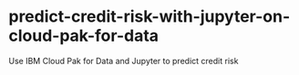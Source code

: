 # predict-credit-risk-with-jupyter-on-cloud-pak-for-data
Use IBM Cloud Pak for Data and Jupyter to predict credit risk
